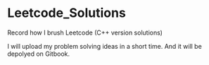 # Leetcode_Solutions
Record how I brush Leetcode (C++ version solutions)


I will upload my problem solving ideas in a short time. And it will be depolyed on Gitbook.